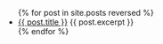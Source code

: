 <ul>
  {% for post in site.posts reversed %}
    <li>
      <a href="{{ post.url }}">{{ post.title }}</a>
      {{ post.excerpt }}
    </li>
  {% endfor %}
</ul>
